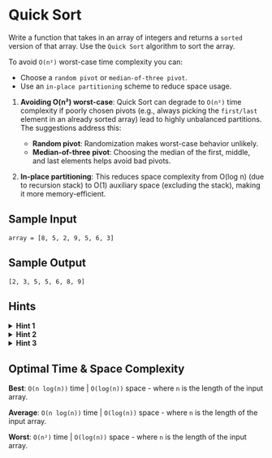 # Quick Sort

Write a function that takes in an array of integers and returns a `sorted` version of that array. Use the `Quick Sort` algorithm to sort the array.

To avoid `O(n²)` worst-case time complexity you can:
- Choose a `random pivot` or `median-of-three pivot`.
- Use an `in-place partitioning` scheme to reduce space usage.

1. **Avoiding O(n²) worst-case**: Quick Sort can degrade to `O(n²)` time complexity if poorly chosen pivots (e.g., always picking the `first/last` element in an already sorted array) lead to highly unbalanced partitions. The suggestions address this:
   - **Random pivot**: Randomization makes worst-case behavior unlikely.
   - **Median-of-three pivot**: Choosing the median of the first, middle, and last elements helps avoid bad pivots.

2. **In-place partitioning**: This reduces space complexity from O(log n) (due to recursion stack) to O(1) auxiliary space (excluding the stack), making it more memory-efficient.

## Sample Input

```plaintext
array = [8, 5, 2, 9, 5, 6, 3]
```

## Sample Output

```plaintext
[2, 3, 5, 5, 6, 8, 9]
```

## Hints

<details>
<summary><b>Hint 1</b></summary>

`Quick Sort` works by picking a `"pivot"` number from an array, positioning every other number in the array in sorted order with respect to the pivot (all smaller numbers to the pivot's left; all bigger numbers to the pivot's right), and then repeating the same two steps on both sides of the pivot until the entire array is sorted.

</details>

<details>
<summary><b>Hint 2</b></summary>

Pick a random number from the input array (the first number, for instance) and let that number be the pivot. Iterate through the rest of the array using two pointers, one starting at the left extremity of the array and progressively moving to the right, and the other one starting at the right extremity of the array and progressively moving to the left. As you iterate through the array, compare the left and right pointer numbers to the pivot. If the left number is greater than the pivot and the right number is less than the pivot, swap them; this will effectively sort these numbers with respect to the pivot at the end of the iteration. If the left number is ever less than or equal to the pivot, increment the left pointer; similarly, if the right number is ever greater than or equal to the pivot, decrement the right pointer. Do this until the pointers pass each other, at which point swapping the pivot with the right number should position the pivot in its final, sorted position, where every number to its left is smaller and every number to its right is greater.

</details>

<details>
<summary><b>Hint 3</b></summary>

Repeat the process mentioned in `Hint #2` on the respective subarrays located to the left and right of your pivot, and keep on repeating the process thereafter until the input array is fully sorted.

</details>

## Optimal Time & Space Complexity

**Best**: `O(n log(n))` time | `O(log(n))` space - where `n` is the length of the input array.

**Average**: `O(n log(n))` time | `O(log(n))` space - where `n` is the length of the input array.

**Worst**: `O(n²)` time | `O(log(n))` space - where `n` is the length of the input array.

